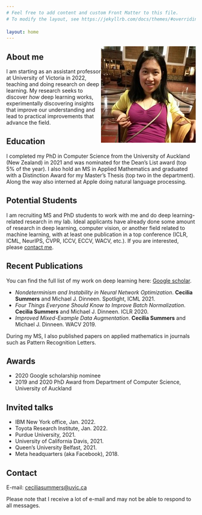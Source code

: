 ```yaml
---
# Feel free to add content and custom Front Matter to this file.
# To modify the layout, see https://jekyllrb.com/docs/themes/#overriding-theme-defaults

layout: home
---
```

<img style="float: right;" src="photo.jpg">

## About me
I am starting as an assistant professor at University of Victoria in 2022, teaching and doing research on deep learning.
My research seeks to discover *how* deep learning works, experimentally discovering insights that improve our understanding and lead to practical improvements that advance the field.


## Education
I completed my PhD in Computer Science from the University of Auckland (New Zealand) in 2021 and was nominated for the Dean’s List award (top 5% of the year). I also hold an MS in Applied Mathematics and graduated with a Distinction Award for my Master’s Thesis (top two in the department). Along the way also interned at Apple doing natural language processing.

## Potential Students
I am recruiting MS and PhD students to work with me and do deep learning-related research in my lab.
Ideal applicants have already done some amount of research in deep learning, computer vision, or another field related to machine learning, with at least one publication in a top conference (ICLR, ICML, NeurIPS, CVPR, ICCV, ECCV, WACV, etc.).
If you are interested, please [contact me](mailto:ceciliasummers@uvic.ca).

## Recent Publications
You can find the full list of my work on deep learning here: [Google scholar](https://scholar.google.com/citations?user=9h2gGfoAAAAJ&hl=en&oi=ao).
* *Nondeterminism and Instability in Neural Network Optimization*. **Cecilia Summers** and Michael J. Dinneen. Spotlight, ICML 2021.
* *Four Things Everyone Should Know to Improve Batch Normalization*. **Cecilia Summers** and Michael J. Dinneen. ICLR 2020.
* *Improved Mixed-Example Data Augmentation*. **Cecilia Summers** and Michael J. Dinneen. WACV 2019.

During my MS, I also published papers on applied mathematics in journals such as Pattern Recognition Letters. 

## Awards 
* 2020 Google scholarship nominee
* 2019 and 2020 PhD Award from Department of Computer Science, University of Auckland

## Invited talks
* IBM New York office, Jan. 2022.
* Toyota Research Institute, Jan. 2022.
* Purdue University, 2021.
* University of California Davis, 2021.
* Queen’s University Belfast, 2021.
* Meta headquarters (aka Facebook), 2018.

## Contact<a name="contact"></a>
E-mail: [ceciliasummers@uvic.ca](mailto:ceciliasummers@uvic.ca)

Please note that I receive a lot of e-mail and may not be able to respond to all messages.
